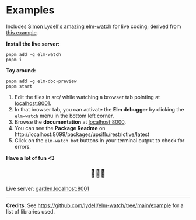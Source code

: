 # Examples

Includes [Simon Lydell's amazing elm-watch](https://github.com/lydell/elm-watch) for live coding; derived from [this example](https://github.com/lydell/elm-watch/tree/main/example).


**Install the live server:**

```shell
pnpm add -g elm-watch
pnpm i
```

**Toy around:**
```shell
pnpm add -g elm-doc-preview
pnpm start
```

1. Edit the files in src/ while watching a browser tab pointing at [localhost:8001](localhost:8001).
1. In that browser tab, you can activate the **Elm debugger** by clicking the `elm-watch` menu in the bottom left corner.
1. Browse the **documentation** at [localhost:8000](http://localhost:8000/packages/upsiflu/restrictive-examples/latest).
1. You can see the **Package Readme** on http://localhost:8099/packages/upsiflu/restrictive/latest
1. Click on the `elm-watch hot` buttons in your terminal output to check for errors.

**Have a lot of fun <3**

<p align="center" style="font-size:1.5em;">🐌🐌🐌</p>

Live server: [garden.localhost:8001](http://garden.localhost:8001)

----

**Credits**: See https://github.com/lydell/elm-watch/tree/main/example for a list of libraries used.
